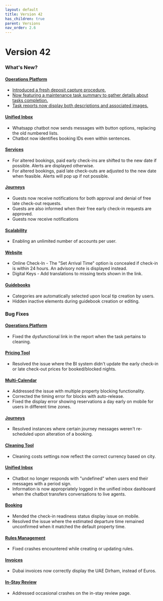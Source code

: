 ```yaml
---
layout: default
title: Version 42
has_children: true
parent: Versions
nav_order: 2.6
---
```



# Version 42

### What's New?

#### <u>Operations Platform</u>
- [Introduced a fresh deposit capture procedure.](./depositFlow/depositFlow.html)
- [Now featuring a maintenance task summary to gather details about tasks completion.](./taskSummary/taskSummary.html)
- [Task reports now display both descriptions and associated images.](./taskExtendedDetails/taskExtendedDetails.html)

#### <u>Unified Inbox</u>
- Whatsapp chatbot now sends messages with button options, replacing the old numbered lists.
- Chatbot now identifies booking IDs even within sentences.

#### <u>Services</u>
- For altered bookings, paid early check-ins are shifted to the new date if possible. Alerts are displayed otherwise.
- For altered bookings, paid late check-outs are adjusted to the new date when feasible. Alerts will pop up if not possible.

#### <u>Journeys</u>
- Guests now receive notifications for both approval and denial of free late check-out requests.
- Guests are also informed when their free early check-in requests are approved.
- Guests now receive notifications 

#### <u>Scalability</u>
- Enabling an unlimited number of accounts per user.

#### <u>Website</u>
- Online Check-In - The "Set Arrival Time" option is concealed if check-in is within 24 hours. An advisory note is displayed instead.
- Digital Keys - Add translations to missing texts shown in the link.

#### <u>Guidebooks</u>
- Categories are automatically selected upon local tip creation by users.
- Hidden inactive elements during guidebook creation or editing.

### Bug Fixes

#### <u>Operations Platform</u>
- Fixed the dysfunctional link in the report when the task pertains to cleaning.

#### <u>Pricing Tool</u>
- Resolved the issue where the BI system didn't update the early check-in or late check-out prices for booked/blocked nights.

#### <u>Multi-Calendar</u>
- Addressed the issue with multiple property blocking functionality.
- Corrected the timing error for blocks with auto-release.
- Fixed the display error showing reservations a day early on mobile for users in different time zones.

#### <u>Journeys</u>
- Resolved instances where certain journey messages weren't re-scheduled upon alteration of a booking.

#### <u>Cleaning Tool</u>
- Cleaning costs settings now reflect the correct currency based on city.

#### <u>Unified Inbox</u>
- Chatbot no longer responds with "undefined" when users end their messages with a period sign.
- Information is now appropriately logged in the unified inbox dashboard when the chatbot transfers conversations to live agents.

#### <u>Booking</u>
- Mended the check-in readiness status display issue on mobile.
- Resolved the issue where the estimated departure time remained unconfirmed when it matched the default property time.

#### <u>Rules Management</u>
- Fixed crashes encountered while creating or updating rules.

#### <u>Invoices</u>
- Dubai invoices now correctly display the UAE Dirham, instead of Euros.

#### <u>In-Stay Review</u>
- Addressed occasional crashes on the in-stay review page.
